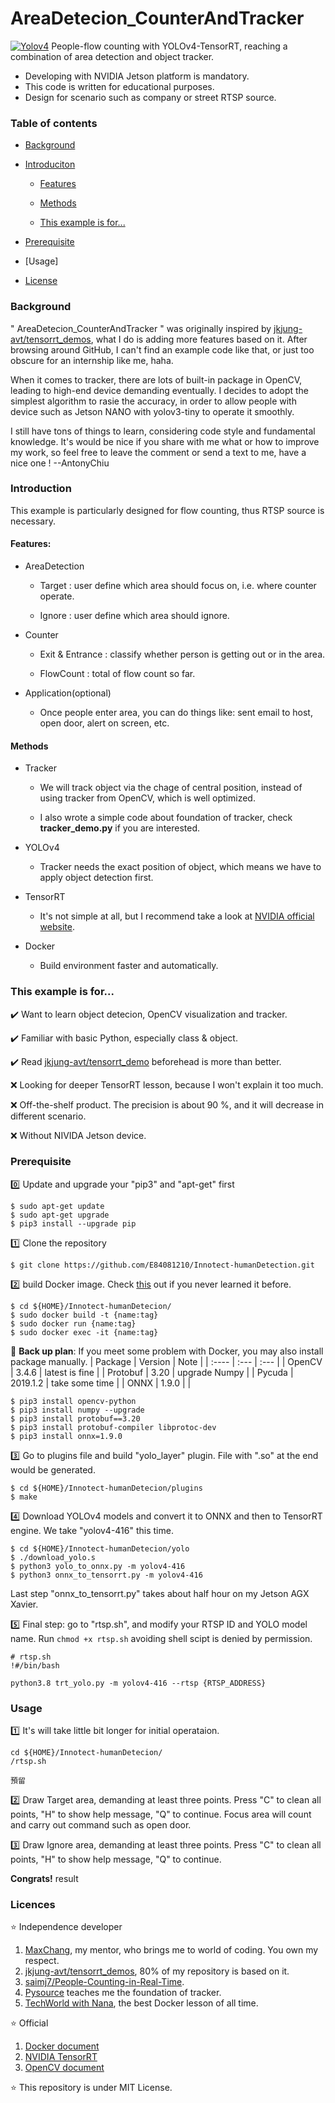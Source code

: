 # AreaDetecion_CounterAndTracker

[![Yolov4](https://img.shields.io/badge/YOLOv4--TRT-AreaDetection-brightgreen)](https://github.com/E84081210/AreaDetecion_CounterAndTracker)
People-flow counting with YOLOv4-TensorRT, reaching a combination of area detection and object tracker.
- Developing with NVIDIA Jetson platform is mandatory.
- This code is written for educational purposes.
- Design for scenario such as company or street RTSP source.

### Table of contents

- [Background](#background)

- [Introduciton](#introduction)

    - [Features](#features)

    - [Methods](#methods)

    - [This example is for...](#this-example-is-for)

- [Prerequisite](#prerequisite)
  
- [Usage]

- [License](#license)

### Background
" AreaDetecion_CounterAndTracker " was originally inspired by [jkjung-avt/tensorrt_demos](https://github.com/jkjung-avt/tensorrt_demos), what I do is adding more features based on it. After browsing around GitHub, I can't find an example code like that, or just too obscure for an internship like me, haha.

When it comes to tracker, there are lots of built-in package in OpenCV, leading to high-end device demanding eventually. I decides to adopt the simplest algorithm to rasie the accuracy, in order to allow people with device such as Jetson NANO with yolov3-tiny to operate it smoothly.

I still have tons of things to learn, considering code style and fundamental knowledge. It's would be nice if you share with me what or how to improve my work, so feel free to leave the comment or send a text to me, have a nice one ! --AntonyChiu


### Introduction

This example is particularly designed for flow counting, thus RTSP source is necessary. 

#### Features:

- AreaDetection

    - Target    : user define which area should focus on, i.e. where counter operate.

    - Ignore    : user define which area should ignore.

- Counter

    - Exit & Entrance : classify whether person is getting out or in the area.

    - FlowCount       : total of flow count so far.

- Application(optional)

    - Once people enter area, you can do things like: sent email to host, open door, alert on screen, etc.

#### Methods

- Tracker

    - We will track object via the chage of central position, instead of using tracker from OpenCV, which is well optimized.

    - I also wrote a simple code about foundation of tracker, check **tracker_demo.py** if you are interested.

- YOLOv4

    - Tracker needs the exact position of object, which means we have to apply object detection first.

- TensorRT

    - It's not simple at all, but I recommend take a look at [NVIDIA official website](https://developer.nvidia.com/tensorrt).

- Docker

    - Build environment faster and automatically.  

### This example is for...

:heavy_check_mark: Want to learn object detecion, OpenCV visualization and tracker.

:heavy_check_mark: Familiar with basic Python, especially class & object.

:heavy_check_mark: Read [jkjung-avt/tensorrt_demo](https://github.com/jkjung-avt/tensorrt_demos) beforehead is more than better.

:x: Looking for deeper TensorRT lesson, because I won't explain it too much.

:x: Off-the-shelf product. The precision is about 90 %, and it will decrease in different scenario.

:x: Without NIVIDA Jetson device.

### Prerequisite

:zero: Update and upgrade your "pip3" and "apt-get" first
```shell
$ sudo apt-get update
$ sudo apt-get upgrade
$ pip3 install --upgrade pip
```

:one: Clone the repository
```shell
$ git clone https://github.com/E84081210/Innotect-humanDetection.git
```

:two: build Docker image. Check [this](https://docs.docker.com/develop/develop-images/dockerfile_best-practices/) out if you never learned it before.
```shell
$ cd ${HOME}/Innotect-humanDetecion/
$ sudo docker build -t {name:tag}
$ sudo docker run {name:tag}
$ sudo docker exec -it {name:tag}
```

:raised_hands: __Back up plan__: If you meet some problem with Docker, you may also install package manually.
| Package   | Version   | Note            |
| :----     | :---      | :---            |
| OpenCV    | 3.4.6     | latest is fine  |
| Protobuf  | 3.20      | upgrade Numpy   |
| Pycuda    | 2019.1.2  | take some time  |
| ONNX      | 1.9.0     |                 |

```shell
$ pip3 install opencv-python
$ pip3 install numpy --upgrade
$ pip3 install protobuf==3.20
$ pip3 install protobuf-compiler libprotoc-dev
$ pip3 install onnx=1.9.0
```

:three: Go to plugins file and build "yolo_layer" plugin. File with ".so" at the end would be generated. 
```shell
$ cd ${HOME}/Innotect-humanDetecion/plugins
$ make
```

:four: Download YOLOv4 models and convert it to ONNX and then to TensorRT engine. We take "yolov4-416" this time.
```shell
$ cd ${HOME}/Innotect-humanDetecion/yolo
$ ./download_yolo.s
$ python3 yolo_to_onnx.py -m yolov4-416
$ python3 onnx_to_tensorrt.py -m yolov4-416
```

Last step "onnx_to_tensorrt.py" takes about half hour on my Jetson AGX Xavier.

:five: Final step: go to "rtsp.sh", and modify your RTSP ID and YOLO model name. Run ```chmod +x rtsp.sh``` avoiding shell scipt is denied by permission.
```shell
# rtsp.sh
!#/bin/bash

python3.8 trt_yolo.py -m yolov4-416 --rtsp {RTSP_ADDRESS}
```

### Usage
:one: It's will take little bit longer for initial operataion.
```shell
cd ${HOME}/Innotect-humanDetecion/
/rtsp.sh
```
```shell
預留
```
:two: Draw Target area, demanding at least three points. Press "C" to clean all points, "H" to show help message, "Q" to continue.
Focus area will count and carry out command such as open door.

:three: Draw Ignore area, demanding at least three points. Press "C" to clean all points, "H" to show help message, "Q" to continue.

__Congrats!__ 
result


### Licences

:star: Independence developer
1. [MaxChang](https://github.com/MaxChangInnodisk), my mentor, who brings me to world of coding. You own my respect.
2. [jkjung-avt/tensorrt_demos](https://github.com/jkjung-avt/tensorrt_demos), 80% of my repository is based on it.
3. [saimj7/People-Counting-in-Real-Time](https://github.com/saimj7/People-Counting-in-Real-Time).
4. [Pysource](https://pysource.com) teaches me the foundation of tracker.
5. [TechWorld with Nana](https://www.youtube.com/watch?v=3c-iBn73dDE), the best Docker lesson of all time.

:star: Official 
1. [Docker document](https://docs.docker.com)
2. [NVIDIA TensorRT](https://github.com/NVIDIA/TensorRT)
3. [OpenCV document](https://docs.opencv.org/4.x/)

:star: This repository is under MIT License.
